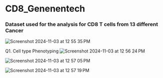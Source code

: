 # CD8_Genenentech

### Dataset used for the analysis for CD8 T cells from 13 different Cancer
![Screenshot 2024-11-03 at 12 55 35 PM](https://github.com/user-attachments/assets/94733670-07eb-47df-9917-0bfb6fea5632)

Q1. Cell type Phenotyping
![Screenshot 2024-11-03 at 12 56 24 PM](https://github.com/user-attachments/assets/59397130-bb64-458b-a525-8d11752135df)

![Screenshot 2024-11-03 at 12 57 05 PM](https://github.com/user-attachments/assets/28651340-7aba-47d1-9582-024a5706e1a9)

![Screenshot 2024-11-03 at 12 57 19 PM](https://github.com/user-attachments/assets/cba3f79c-7745-4141-a832-0bb1a96a6ff5)

